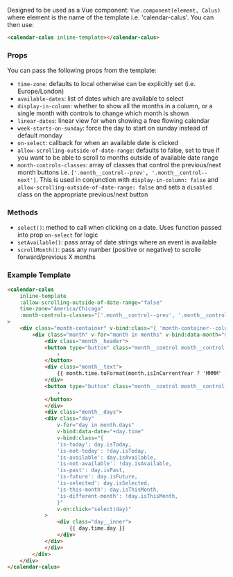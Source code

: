 Designed to be used as a Vue component: `Vue.component(element, Calus)` where element is the name of the template i.e. 'calendar-calus'. You can then use:
```html
<calendar-calus inline-template></calendar-calus>
```

### Props
You can pass the following props from the template:
- `time-zone`: defaults to local otherwise can be explicitly set (i.e. Europe/London)
- `available-dates`: list of dates which are available to select
- `display-in-column`: whether to show all the months in a column, or a single month with controls to change which month is shown
- `linear-dates`: linear view for when showing a free flowing calendar
- `week-starts-on-sunday`: force the day to start on sunday instead of default monday
- `on-select`: callback for when an available date is clicked
- `allow-scrolling-outside-of-date-range`: defaults to false, set to true if you want to be able to scroll to months outside of available date range
- `month-controls-classes`: array of classes that control the previous/next month buttons i.e. `['.month__control--prev', '.month__control--next']`. This is used in conjunction with `display-in-column: false` and `allow-scrolling-outside-of-date-range: false` and sets a `disabled` class on the appropriate previous/next button

### Methods
- `select()`: method to call when clicking on a date. Uses function passed into prop `on-select` for logic
- `setAvailable()`: pass array of date strings where an event is available
- `scrollMonth()`: pass any number (positive or negative) to scrolle forward/previous X months

### Example Template
```html
<calendar-calus
    inline-template
    :allow-scrolling-outside-of-date-range="false"
	time-zone="America/Chicago"
	:month-controls-classes="['.month__control--prev', '.month__control--next']"
>
    <div class="month-container" v-bind:class="{ 'month-container--column': displayInColumn }">
        <div class="month" v-for="month in months" v-bind:data-month="month.time.toFormat('MM/y')">
            <div class="month__header">
            <button type="button" class="month__control month__control--prev" :disabled="month.disablePrevScroll" v-if="!displayInColumn" v-on:click="scrollMonth(-1)">
                ‹
            </button>
            <div class="month__text">
                {{ month.time.toFormat(month.isInCurrentYear ? 'MMMM' : 'MMMM y') }}
            </div>
            <button type="button" class="month__control month__control--next" v-if="!displayInColumn" v-on:click="scrollMonth(1)">
                ›
            </button>
            </div>
            <div class="month__days">
            <div class="day"
                v-for="day in month.days"
                v-bind:data-date="+day.time"
                v-bind:class="{
                'is-today': day.isToday,
                'is-not-today': !day.isToday,
                'is-available': day.isAvailable,
                'is-not-available': !day.isAvailable,
                'is-past': day.isPast,
                'is-future': day.isFuture,
                'is-selected': day.isSelected,
                'is-this-month': day.isThisMonth,
                'is-different-month': !day.isThisMonth,
                }"
                v-on:click="select(day)"
            >
                <div class="day__inner">
                    {{ day.time.day }}
                </div>
            </div>
            </div>
        </div>
    </div>
</calendar-calus>
```
